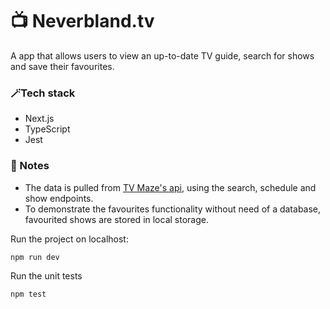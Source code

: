 # 📺 Neverbland.tv

A app that allows users to view an up-to-date TV guide, search for shows and save their favourites.

### 🪄Tech stack
- Next.js
- TypeScript
- Jest 

### 📝 Notes
- The data is pulled from [TV Maze's api](https://www.tvmaze.com/api), using the search, schedule and show endpoints.
- To demonstrate the favourites functionality without need of a database, favourited shows are stored in local storage. 

Run the project on localhost:

```bash
npm run dev
```

Run the unit tests

```bash
npm test
```